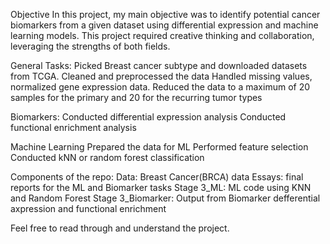 Objective
In this project, my main objective was to identify potential cancer biomarkers from a given dataset using differential expression and machine learning models. This project required creative thinking and collaboration, leveraging the strengths of both fields.

General Tasks: 
Picked Breast cancer subtype and downloaded datasets from TCGA.
Cleaned and preprocessed the data 
Handled missing values, normalized gene expression data.
Reduced the data to a maximum of 20 samples for the primary and 20 for the recurring tumor types

Biomarkers:
Conducted differential expression analysis
Conducted functional enrichment analysis

Machine Learning
Prepared the data for ML
Performed feature selection
Conducted kNN or random forest classification

Components of the repo:
Data: Breast Cancer(BRCA) data
Essays: final reports for the ML and Biomarker tasks
Stage 3_ML: ML code using KNN and Random Forest
Stage 3_Biomarker: Output from Biomarker defferential axpression and functional enrichment


Feel free to read through and understand the project.